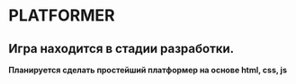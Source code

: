 # **PLATFORMER**
## Игра находится в стадии разработки.
__Планируется сделать простейший платформер на основе html, css, js__

